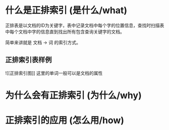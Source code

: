 # 什么是正排索引 (是什么/what)
正排表是以文档的ID为关键字，表中记录文档中每个字的位置信息，查找时扫描表中每个文档中字的信息直到找出所有包含查询关键字的文档。

简单来讲就是 文档 -> 词 的索引方式。

## 正排索引表样例
![[正排索引图]]
这里的单词一般可以是文档的属性
# 为什么会有正排索引 (为什么/why)

# 正排索引的应用 (怎么用/how)